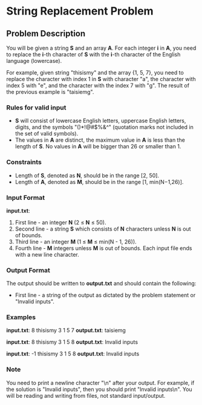# String Replacement Problem

## Problem Description

You will be given a string **S** and an array **A**. For each integer **i** in **A**, you need to replace the **i**-th character of **S** with the **i**-th character of the English language (lowercase).

For example, given string "thisismy" and the array {1, 5, 7}, you need to replace the character with index 1 in **S** with character "a", the character with index 5 with "e", and the character with the index 7 with "g". The result of the previous example is "taisiemg".

### Rules for valid input

- **S** will consist of lowercase English letters, uppercase English letters, digits, and the symbols "()*!@#$%&^" (quotation marks not included in the set of valid symbols).
- The values in **A** are distinct, the maximum value in **A** is less than the length of **S**. No values in **A** will be bigger than 26 or smaller than 1.

### Constraints

- Length of **S**, denoted as **N**, should be in the range [2, 50].
- Length of **A**, denoted as **M**, should be in the range [1, min(N−1,26)].

### Input Format

**input.txt**:

1. First line - an integer **N** (2 ≤ **N** ≤ 50).
2. Second line - a string **S** which consists of **N** characters unless **N** is out of bounds.
3. Third line - an integer **M** (1 ≤ **M** ≤ min(N - 1, 26)).
4. Fourth line - **M** integers unless **M** is out of bounds.
Each input file ends with a new line character.

### Output Format

The output should be written to **output.txt** and should contain the following:

- First line - a string of the output as dictated by the problem statement or "Invalid inputs".

### Examples

**input.txt**:
8
thisismy
3
1 5 7
**output.txt**:
taisiemg


**input.txt**:
8
thisismy
3
1 5 8
**output.txt**:
Invalid inputs


**input.txt**:
-1
thisismy
3
1 5 8
**output.txt**:
Invalid inputs


### Note
You need to print a newline character "\n" after your output. For example, if the solution is "Invalid inputs", then you should print "Invalid inputs\n".
You will be reading and writing from files, not standard input/output.






